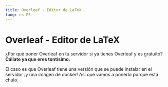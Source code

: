 ```yaml
---
title: Overleaf - Editor de LaTeX
lang: es-ES
---
```


# Overleaf - Editor de LaTeX

¿Por qué poner Overleaf en tu servidor si ya tienes Overleaf y es gratuito? **Cállate ya que eres tontísimo.**

El caso es que Overleaf tiene una versión que se puede instalar en el servidor ¡y una imagen de docker! Así que vamos a ponerlo porque está chulo.
